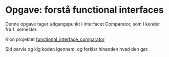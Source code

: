 # Opgave: forstå functional interfaces

Denne opgave tager udgangspunkt i interfacet Comparator, som I kender fra 1. semester.

Klon projektet [functional_interface_comparator](https://github.com/SigneBorch/functional_interface_comparator.git)

Sid parvis og kig koden igennem, og forklar hinanden hvad den gør.